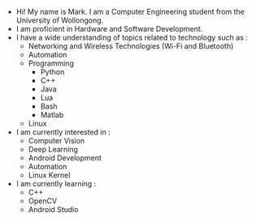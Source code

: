 - Hi! My name is Mark. I am a Computer Engineering student from the University of Wollongong.
- I am proficient in Hardware and Software Development.
- I have a wide understanding of topics related to technology such as :
    - Networking and Wireless Technologies (Wi-Fi and Bluetooth)
    - Automation
    - Programming
        - Python
        - C++
        - Java
        - Lua
        - Bash
        - Matlab
    - Linux
- I am currently interested in :
    - Computer Vision
    - Deep Learning
    - Android Development
    - Automation
    - Linux Kernel
- I am currently learning :
    - C++
    - OpenCV
    - Android Studio
